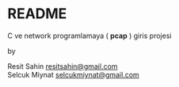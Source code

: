 README
======

C ve network programlamaya ( **pcap** ) giris projesi

by

Resit Sahin [resitsahin@gmail.com](resitsahin@gmail.com)  
Selcuk Miynat [selcukmiynat@gmail.com](selcukmiynat@gmail.com)
